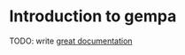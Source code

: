 # Introduction to gempa

TODO: write [great documentation](http://jacobian.org/writing/what-to-write/)
